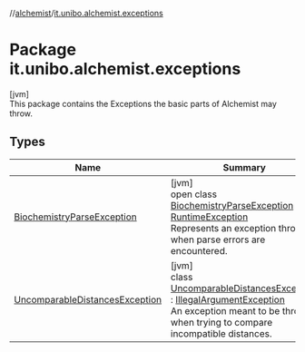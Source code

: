 //[alchemist](../../index.md)/[it.unibo.alchemist.exceptions](index.md)

# Package it.unibo.alchemist.exceptions

[jvm]\
This package contains the Exceptions the basic parts of Alchemist may throw.

## Types

| Name | Summary |
|---|---|
| [BiochemistryParseException](-biochemistry-parse-exception/index.md) | [jvm]<br>open class [BiochemistryParseException](-biochemistry-parse-exception/index.md) : [RuntimeException](https://docs.oracle.com/javase/8/docs/api/java/lang/RuntimeException.html)<br>Represents an exception thrown when parse errors are encountered. |
| [UncomparableDistancesException](-uncomparable-distances-exception/index.md) | [jvm]<br>class [UncomparableDistancesException](-uncomparable-distances-exception/index.md) : [IllegalArgumentException](https://docs.oracle.com/javase/8/docs/api/java/lang/IllegalArgumentException.html)<br>An exception meant to be thrown when trying to compare incompatible distances. |
